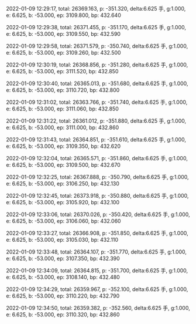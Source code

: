 2022-01-09 12:29:17, total: 26369.163, p: -351.320, delta:6.625 手, g:1.000, e: 6.625, b: -53.000, ep: 3109.800, bp: 432.640

2022-01-09 12:29:38, total: 26371.455, p: -351.170, delta:6.625 手, g:1.000, e: 6.625, b: -53.000, ep: 3109.550, bp: 432.590

2022-01-09 12:29:58, total: 26371.579, p: -350.740, delta:6.625 手, g:1.000, e: 6.625, b: -53.000, ep: 3109.260, bp: 432.500

2022-01-09 12:30:19, total: 26368.856, p: -351.280, delta:6.625 手, g:1.000, e: 6.625, b: -53.000, ep: 3111.520, bp: 432.850

2022-01-09 12:30:40, total: 26365.013, p: -351.680, delta:6.625 手, g:1.000, e: 6.625, b: -53.000, ep: 3110.720, bp: 432.800

2022-01-09 12:31:02, total: 26363.766, p: -351.740, delta:6.625 手, g:1.000, e: 6.625, b: -53.000, ep: 3111.060, bp: 432.850

2022-01-09 12:31:22, total: 26361.012, p: -351.880, delta:6.625 手, g:1.000, e: 6.625, b: -53.000, ep: 3111.000, bp: 432.860

2022-01-09 12:31:43, total: 26364.851, p: -351.610, delta:6.625 手, g:1.000, e: 6.625, b: -53.000, ep: 3109.350, bp: 432.620

2022-01-09 12:32:04, total: 26365.571, p: -351.860, delta:6.625 手, g:1.000, e: 6.625, b: -53.000, ep: 3109.500, bp: 432.670

2022-01-09 12:32:25, total: 26367.888, p: -350.790, delta:6.625 手, g:1.000, e: 6.625, b: -53.000, ep: 3106.250, bp: 432.130

2022-01-09 12:32:45, total: 26373.918, p: -350.880, delta:6.625 手, g:1.000, e: 6.625, b: -53.000, ep: 3105.920, bp: 432.100

2022-01-09 12:33:06, total: 26370.026, p: -350.420, delta:6.625 手, g:1.000, e: 6.625, b: -53.000, ep: 3106.060, bp: 432.060

2022-01-09 12:33:27, total: 26366.908, p: -351.850, delta:6.625 手, g:1.000, e: 6.625, b: -53.000, ep: 3105.030, bp: 432.110

2022-01-09 12:33:48, total: 26364.107, p: -351.770, delta:6.625 手, g:1.000, e: 6.625, b: -53.000, ep: 3107.350, bp: 432.390

2022-01-09 12:34:09, total: 26364.815, p: -351.700, delta:6.625 手, g:1.000, e: 6.625, b: -53.000, ep: 3108.140, bp: 432.480

2022-01-09 12:34:29, total: 26359.967, p: -352.100, delta:6.625 手, g:1.000, e: 6.625, b: -53.000, ep: 3110.220, bp: 432.790

2022-01-09 12:34:50, total: 26359.382, p: -352.560, delta:6.625 手, g:1.000, e: 6.625, b: -53.000, ep: 3110.320, bp: 432.860